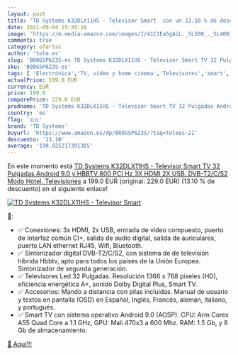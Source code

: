 ```yaml
---
layout: post
title: 'TD Systems K32DLX11HS - Televisor Smart  con un 13.10 % de descuento'
date: 2021-09-04 15:34:18
image: 'https://m.media-amazon.com/images/I/41C1Ea5gAiL._SL500_._SL400_.jpg'
comments: true
category: ofertas
author: 'tole.es'
slug: 'B08GSP6Z3S-es TD Systems K32DLX11HS - Televisor Smart TV 32 Pulgadas...'
sku: 'B08GSP6Z3S-es'
tags: [ 'Electrónica','TV, vídeo y home cinema','Televisores','smart','td systems','televisor','tv', ]
actualPrice: 199.0 EUR
currency: EUR
price: 199.0
comparePrice: 229.0 EUR
prodname: 'TD Systems K32DLX11HS - Televisor Smart TV 32 Pulgadas Android 9.0 y HBBTV  800 PCI Hz  3X HDMI  2X USB. DVB-T2/C/S2  Modo Hotel. Televisiones'
country: 'es'
flag: '🇪🇸'
brand: 'TD Systems'
buyurl: 'https://www.amazon.es/dp/B08GSP6Z3S/?tag=tolees-21'
descuento: '13.10'
average: '190.925217391305'
---
```


En este momento está [TD Systems K32DLX11HS - Televisor Smart TV 32 Pulgadas Android 9.0 y HBBTV  800 PCI Hz  3X HDMI  2X USB. DVB-T2/C/S2  Modo Hotel. Televisiones](https://www.amazon.es/dp/B08GSP6Z3S/?tag=tolees-21) a 199.0 EUR (original: 229.0 EUR) (13.10 %  de descuento) en el siguiente enlace!

[![TD Systems K32DLX11HS - Televisor Smart ](https://m.media-amazon.com/images/I/41C1Ea5gAiL._SL500_._SL400_.jpg)](https://www.amazon.es/dp/B08GSP6Z3S/?tag=tolees-21)

🔎:

- ✅ Conexiones: 3x HDMI, 2x USB, entrada de vídeo compuesto, puerto de interfaz común CI+, salida de audio digital, salida de auriculares, puerto LAN ethernet RJ45, Wifi, Bluetooth.
- ✅ Sintonizador digital DVB-T2/C/S2, con sistema de de televisión híbrida Hbbtv, apto para todos los países de la Unión Europea. Sintonizador de segunda generación.
- ✅ Televisores Led 32 Pulgadas. Resolución 1366 x 768 píxeles (HD), eficiencia energética A+, sonido Dolby Digital Plus, Smart TV.
- ✅ Accesorios: Mando a distancia con pilas incluidas. Manual de usuario y textos en pantalla (OSD) en Español, Inglés, Francés, alemán, italiano, y portugués.
- ✅ Smart TV con sistema operativo Android 9.0 (AOSP). CPU: Arm Corex A55 Quad Core a 1.1 GHz, GPU: Mali 470x3 a 600 Mhz. RAM: 1.5 Gb, y 8 Gb de almacenamiento.

[🛒 Aquí!!!](https://www.amazon.es/dp/B08GSP6Z3S/?tag=tolees-21)
